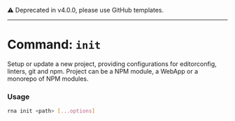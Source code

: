 ⚠️  Deprecated in v4.0.0, please use GitHub templates.

---

# Command: `init`

Setup or update a new project, providing configurations for editorconfig, linters, git and npm. Project can be a NPM module, a WebApp or a monorepo of NPM modules.

### Usage

```sh
rna init <path> [...options]
```
